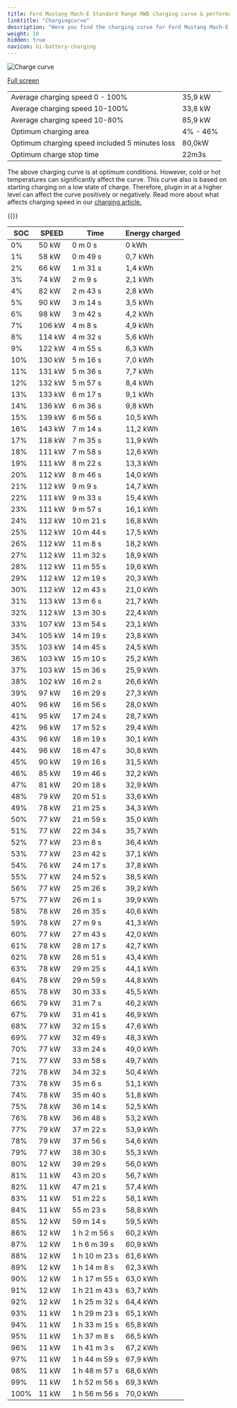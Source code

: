 ```yaml
---
title: Ford Mustang Mach-E Standard Range RWD charging curve & performance
linktitle: "Chargingcurve"
description: "Here you find the charging curve for Ford Mustang Mach-E Standard Range RWD. "
weight: 10
hidden: true
navicon: bi-battery-charging
---
```

<!-- markdownlint-disable MD033 -->
<img src="../chargingcurve.svg" alt="Charge curve" class="img-fluid">

[Full screen](../chargingcurve.svg)


<table class="table table-striped">
<tbody>
<tr>
<td>Average charging speed 0 - 100% </td><td>35,9 kW</td>
</tr>
<tr>
<td>Average charging speed 10-100% </td><td>33,8 kW</td>
</tr>
<tr>
<td>Average charging speed 10-80% </td><td>85,9 kW</td>
</tr>
<tr>
<td>Optimum charging area</td><td>4% - 46%</td>
</tr>
<tr>
<td>Optimum charging speed included 5 minutes loss</td><td>80,0kW</td>
</tr>
<tr>
<td>Optimum charge stop time </td><td>22m3s</td>
</tr>
</tbody>
</table>


The above charging curve is at optimum conditions. However, cold or hot temperatures can significantly affect the curve. This curve also is based on starting charging on a low state of charge. Therefore, plugin in at a higher level can affect the curve positively or negatively. Read more about what affects charging speed in our [charging article.](../../../../../technology/battery/charging/) 


{{<evkxdisplayaddarticle />}}
<table class="table table-striped">
<thead>
<tr><th>SOC</th><th>SPEED</th><th>Time</th><th>Energy charged</th></tr>
</thead>
<tbody>
<tr>
<td>0%</td><td>50 kW</td><td> 0 m 0 s </td><td>0 kWh </td>
</tr>
<tr>
<td>1%</td><td>58 kW</td><td> 0 m 49 s </td><td>0,7 kWh </td>
</tr>
<tr>
<td>2%</td><td>66 kW</td><td> 1 m 31 s </td><td>1,4 kWh </td>
</tr>
<tr>
<td>3%</td><td>74 kW</td><td> 2 m 9 s </td><td>2,1 kWh </td>
</tr>
<tr>
<td>4%</td><td>82 kW</td><td> 2 m 43 s </td><td>2,8 kWh </td>
</tr>
<tr>
<td>5%</td><td>90 kW</td><td> 3 m 14 s </td><td>3,5 kWh </td>
</tr>
<tr>
<td>6%</td><td>98 kW</td><td> 3 m 42 s </td><td>4,2 kWh </td>
</tr>
<tr>
<td>7%</td><td>106 kW</td><td> 4 m 8 s </td><td>4,9 kWh </td>
</tr>
<tr>
<td>8%</td><td>114 kW</td><td> 4 m 32 s </td><td>5,6 kWh </td>
</tr>
<tr>
<td>9%</td><td>122 kW</td><td> 4 m 55 s </td><td>6,3 kWh </td>
</tr>
<tr>
<td>10%</td><td>130 kW</td><td> 5 m 16 s </td><td>7,0 kWh </td>
</tr>
<tr>
<td>11%</td><td>131 kW</td><td> 5 m 36 s </td><td>7,7 kWh </td>
</tr>
<tr>
<td>12%</td><td>132 kW</td><td> 5 m 57 s </td><td>8,4 kWh </td>
</tr>
<tr>
<td>13%</td><td>133 kW</td><td> 6 m 17 s </td><td>9,1 kWh </td>
</tr>
<tr>
<td>14%</td><td>136 kW</td><td> 6 m 36 s </td><td>9,8 kWh </td>
</tr>
<tr>
<td>15%</td><td>139 kW</td><td> 6 m 56 s </td><td>10,5 kWh </td>
</tr>
<tr>
<td>16%</td><td>143 kW</td><td> 7 m 14 s </td><td>11,2 kWh </td>
</tr>
<tr>
<td>17%</td><td>118 kW</td><td> 7 m 35 s </td><td>11,9 kWh </td>
</tr>
<tr>
<td>18%</td><td>111 kW</td><td> 7 m 58 s </td><td>12,6 kWh </td>
</tr>
<tr>
<td>19%</td><td>111 kW</td><td> 8 m 22 s </td><td>13,3 kWh </td>
</tr>
<tr>
<td>20%</td><td>112 kW</td><td> 8 m 46 s </td><td>14,0 kWh </td>
</tr>
<tr>
<td>21%</td><td>112 kW</td><td> 9 m 9 s </td><td>14,7 kWh </td>
</tr>
<tr>
<td>22%</td><td>111 kW</td><td> 9 m 33 s </td><td>15,4 kWh </td>
</tr>
<tr>
<td>23%</td><td>111 kW</td><td> 9 m 57 s </td><td>16,1 kWh </td>
</tr>
<tr>
<td>24%</td><td>112 kW</td><td> 10 m 21 s </td><td>16,8 kWh </td>
</tr>
<tr>
<td>25%</td><td>112 kW</td><td> 10 m 44 s </td><td>17,5 kWh </td>
</tr>
<tr>
<td>26%</td><td>112 kW</td><td> 11 m 8 s </td><td>18,2 kWh </td>
</tr>
<tr>
<td>27%</td><td>112 kW</td><td> 11 m 32 s </td><td>18,9 kWh </td>
</tr>
<tr>
<td>28%</td><td>112 kW</td><td> 11 m 55 s </td><td>19,6 kWh </td>
</tr>
<tr>
<td>29%</td><td>112 kW</td><td> 12 m 19 s </td><td>20,3 kWh </td>
</tr>
<tr>
<td>30%</td><td>112 kW</td><td> 12 m 43 s </td><td>21,0 kWh </td>
</tr>
<tr>
<td>31%</td><td>113 kW</td><td> 13 m 6 s </td><td>21,7 kWh </td>
</tr>
<tr>
<td>32%</td><td>112 kW</td><td> 13 m 30 s </td><td>22,4 kWh </td>
</tr>
<tr>
<td>33%</td><td>107 kW</td><td> 13 m 54 s </td><td>23,1 kWh </td>
</tr>
<tr>
<td>34%</td><td>105 kW</td><td> 14 m 19 s </td><td>23,8 kWh </td>
</tr>
<tr>
<td>35%</td><td>103 kW</td><td> 14 m 45 s </td><td>24,5 kWh </td>
</tr>
<tr>
<td>36%</td><td>103 kW</td><td> 15 m 10 s </td><td>25,2 kWh </td>
</tr>
<tr>
<td>37%</td><td>103 kW</td><td> 15 m 36 s </td><td>25,9 kWh </td>
</tr>
<tr>
<td>38%</td><td>102 kW</td><td> 16 m 2 s </td><td>26,6 kWh </td>
</tr>
<tr>
<td>39%</td><td>97 kW</td><td> 16 m 29 s </td><td>27,3 kWh </td>
</tr>
<tr>
<td>40%</td><td>96 kW</td><td> 16 m 56 s </td><td>28,0 kWh </td>
</tr>
<tr>
<td>41%</td><td>95 kW</td><td> 17 m 24 s </td><td>28,7 kWh </td>
</tr>
<tr>
<td>42%</td><td>96 kW</td><td> 17 m 52 s </td><td>29,4 kWh </td>
</tr>
<tr>
<td>43%</td><td>96 kW</td><td> 18 m 19 s </td><td>30,1 kWh </td>
</tr>
<tr>
<td>44%</td><td>96 kW</td><td> 18 m 47 s </td><td>30,8 kWh </td>
</tr>
<tr>
<td>45%</td><td>90 kW</td><td> 19 m 16 s </td><td>31,5 kWh </td>
</tr>
<tr>
<td>46%</td><td>85 kW</td><td> 19 m 46 s </td><td>32,2 kWh </td>
</tr>
<tr>
<td>47%</td><td>81 kW</td><td> 20 m 18 s </td><td>32,9 kWh </td>
</tr>
<tr>
<td>48%</td><td>79 kW</td><td> 20 m 51 s </td><td>33,6 kWh </td>
</tr>
<tr>
<td>49%</td><td>78 kW</td><td> 21 m 25 s </td><td>34,3 kWh </td>
</tr>
<tr>
<td>50%</td><td>77 kW</td><td> 21 m 59 s </td><td>35,0 kWh </td>
</tr>
<tr>
<td>51%</td><td>77 kW</td><td> 22 m 34 s </td><td>35,7 kWh </td>
</tr>
<tr>
<td>52%</td><td>77 kW</td><td> 23 m 8 s </td><td>36,4 kWh </td>
</tr>
<tr>
<td>53%</td><td>77 kW</td><td> 23 m 42 s </td><td>37,1 kWh </td>
</tr>
<tr>
<td>54%</td><td>76 kW</td><td> 24 m 17 s </td><td>37,8 kWh </td>
</tr>
<tr>
<td>55%</td><td>77 kW</td><td> 24 m 52 s </td><td>38,5 kWh </td>
</tr>
<tr>
<td>56%</td><td>77 kW</td><td> 25 m 26 s </td><td>39,2 kWh </td>
</tr>
<tr>
<td>57%</td><td>77 kW</td><td> 26 m 1 s </td><td>39,9 kWh </td>
</tr>
<tr>
<td>58%</td><td>78 kW</td><td> 26 m 35 s </td><td>40,6 kWh </td>
</tr>
<tr>
<td>59%</td><td>78 kW</td><td> 27 m 9 s </td><td>41,3 kWh </td>
</tr>
<tr>
<td>60%</td><td>77 kW</td><td> 27 m 43 s </td><td>42,0 kWh </td>
</tr>
<tr>
<td>61%</td><td>78 kW</td><td> 28 m 17 s </td><td>42,7 kWh </td>
</tr>
<tr>
<td>62%</td><td>78 kW</td><td> 28 m 51 s </td><td>43,4 kWh </td>
</tr>
<tr>
<td>63%</td><td>78 kW</td><td> 29 m 25 s </td><td>44,1 kWh </td>
</tr>
<tr>
<td>64%</td><td>78 kW</td><td> 29 m 59 s </td><td>44,8 kWh </td>
</tr>
<tr>
<td>65%</td><td>78 kW</td><td> 30 m 33 s </td><td>45,5 kWh </td>
</tr>
<tr>
<td>66%</td><td>79 kW</td><td> 31 m 7 s </td><td>46,2 kWh </td>
</tr>
<tr>
<td>67%</td><td>79 kW</td><td> 31 m 41 s </td><td>46,9 kWh </td>
</tr>
<tr>
<td>68%</td><td>77 kW</td><td> 32 m 15 s </td><td>47,6 kWh </td>
</tr>
<tr>
<td>69%</td><td>77 kW</td><td> 32 m 49 s </td><td>48,3 kWh </td>
</tr>
<tr>
<td>70%</td><td>77 kW</td><td> 33 m 24 s </td><td>49,0 kWh </td>
</tr>
<tr>
<td>71%</td><td>77 kW</td><td> 33 m 58 s </td><td>49,7 kWh </td>
</tr>
<tr>
<td>72%</td><td>78 kW</td><td> 34 m 32 s </td><td>50,4 kWh </td>
</tr>
<tr>
<td>73%</td><td>78 kW</td><td> 35 m 6 s </td><td>51,1 kWh </td>
</tr>
<tr>
<td>74%</td><td>78 kW</td><td> 35 m 40 s </td><td>51,8 kWh </td>
</tr>
<tr>
<td>75%</td><td>78 kW</td><td> 36 m 14 s </td><td>52,5 kWh </td>
</tr>
<tr>
<td>76%</td><td>78 kW</td><td> 36 m 48 s </td><td>53,2 kWh </td>
</tr>
<tr>
<td>77%</td><td>79 kW</td><td> 37 m 22 s </td><td>53,9 kWh </td>
</tr>
<tr>
<td>78%</td><td>79 kW</td><td> 37 m 56 s </td><td>54,6 kWh </td>
</tr>
<tr>
<td>79%</td><td>77 kW</td><td> 38 m 30 s </td><td>55,3 kWh </td>
</tr>
<tr>
<td>80%</td><td>12 kW</td><td> 39 m 29 s </td><td>56,0 kWh </td>
</tr>
<tr>
<td>81%</td><td>11 kW</td><td> 43 m 20 s </td><td>56,7 kWh </td>
</tr>
<tr>
<td>82%</td><td>11 kW</td><td> 47 m 21 s </td><td>57,4 kWh </td>
</tr>
<tr>
<td>83%</td><td>11 kW</td><td> 51 m 22 s </td><td>58,1 kWh </td>
</tr>
<tr>
<td>84%</td><td>11 kW</td><td> 55 m 23 s </td><td>58,8 kWh </td>
</tr>
<tr>
<td>85%</td><td>12 kW</td><td> 59 m 14 s </td><td>59,5 kWh </td>
</tr>
<tr>
<td>86%</td><td>12 kW</td><td>1 h 2 m 56 s </td><td>60,2 kWh </td>
</tr>
<tr>
<td>87%</td><td>12 kW</td><td>1 h 6 m 39 s </td><td>60,9 kWh </td>
</tr>
<tr>
<td>88%</td><td>12 kW</td><td>1 h 10 m 23 s </td><td>61,6 kWh </td>
</tr>
<tr>
<td>89%</td><td>12 kW</td><td>1 h 14 m 8 s </td><td>62,3 kWh </td>
</tr>
<tr>
<td>90%</td><td>12 kW</td><td>1 h 17 m 55 s </td><td>63,0 kWh </td>
</tr>
<tr>
<td>91%</td><td>12 kW</td><td>1 h 21 m 43 s </td><td>63,7 kWh </td>
</tr>
<tr>
<td>92%</td><td>12 kW</td><td>1 h 25 m 32 s </td><td>64,4 kWh </td>
</tr>
<tr>
<td>93%</td><td>11 kW</td><td>1 h 29 m 23 s </td><td>65,1 kWh </td>
</tr>
<tr>
<td>94%</td><td>11 kW</td><td>1 h 33 m 15 s </td><td>65,8 kWh </td>
</tr>
<tr>
<td>95%</td><td>11 kW</td><td>1 h 37 m 8 s </td><td>66,5 kWh </td>
</tr>
<tr>
<td>96%</td><td>11 kW</td><td>1 h 41 m 3 s </td><td>67,2 kWh </td>
</tr>
<tr>
<td>97%</td><td>11 kW</td><td>1 h 44 m 59 s </td><td>67,9 kWh </td>
</tr>
<tr>
<td>98%</td><td>11 kW</td><td>1 h 48 m 57 s </td><td>68,6 kWh </td>
</tr>
<tr>
<td>99%</td><td>11 kW</td><td>1 h 52 m 56 s </td><td>69,3 kWh </td>
</tr>
<tr>
<td>100%</td><td>11 kW</td><td>1 h 56 m 56 s </td><td>70,0 kWh </td>
</tr>
</tbody>
</table>

